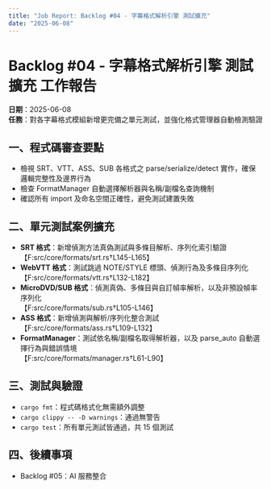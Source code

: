 ```yaml
---
title: "Job Report: Backlog #04 - 字幕格式解析引擎 測試擴充"
date: "2025-06-08"
---
```


# Backlog #04 - 字幕格式解析引擎 測試擴充 工作報告

**日期**：2025-06-08  
**任務**：對各字幕格式模組新增更完備之單元測試，並強化格式管理器自動檢測驗證

## 一、程式碼審查要點
- 檢視 SRT、VTT、ASS、SUB 各格式之 parse/serialize/detect 實作，確保邏輯完整性及邊界行為
- 檢查 FormatManager 自動選擇解析器與名稱/副檔名查詢機制
- 確認所有 import 及命名空間正確性，避免測試建置失敗

## 二、單元測試案例擴充

- **SRT 格式**：新增偵測方法真偽測試與多條目解析、序列化索引驗證  
  【F:src/core/formats/srt.rs†L145-L165】
- **WebVTT 格式**：測試跳過 NOTE/STYLE 標頭、偵測行為及多條目序列化  
  【F:src/core/formats/vtt.rs†L132-L182】
- **MicroDVD/SUB 格式**：偵測真偽、多條目與自訂幀率解析，以及非預設幀率序列化  
  【F:src/core/formats/sub.rs†L105-L146】
- **ASS 格式**：新增偵測與解析/序列化整合測試  
  【F:src/core/formats/ass.rs†L109-L132】
- **FormatManager**：測試依名稱/副檔名取得解析器，以及 parse_auto 自動選擇行為與錯誤情境  
  【F:src/core/formats/manager.rs†L61-L90】

## 三、測試與驗證
- `cargo fmt`：程式碼格式化無需額外調整
- `cargo clippy -- -D warnings`：通過無警告
- `cargo test`：所有單元測試皆通過，共 15 個測試

## 四、後續事項
- Backlog #05：AI 服務整合
